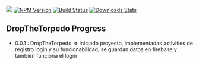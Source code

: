 
![](https://i.imgur.com/5yVfysE.png)
[![NPM Version][npm-image]][npm-url]
[![Build Status][travis-image]][travis-url]
[![Downloads Stats][npm-downloads]][npm-url]



<!-- Markdown link & img dfn's -->
[npm-image]: https://img.shields.io/npm/v/datadog-metrics.svg?style=flat-square
[npm-url]: https://npmjs.org/package/datadog-metrics
[npm-downloads]: https://img.shields.io/npm/dm/datadog-metrics.svg?style=flat-square
[travis-image]: https://img.shields.io/travis/dbader/node-datadog-metrics/master.svg?style=flat-square
[travis-url]: https://travis-ci.org/dbader/node-datadog-metrics
[wiki]: https://github.com/yourname/yourproject/wiki

## DropTheTorpedo Progress
* 0.0.1 : DropTheTorpedo => Iniciado proyecto, implementadas activities de registro login y su funcionabilidad, se guardan datos en firebase y tambien funciona el login
